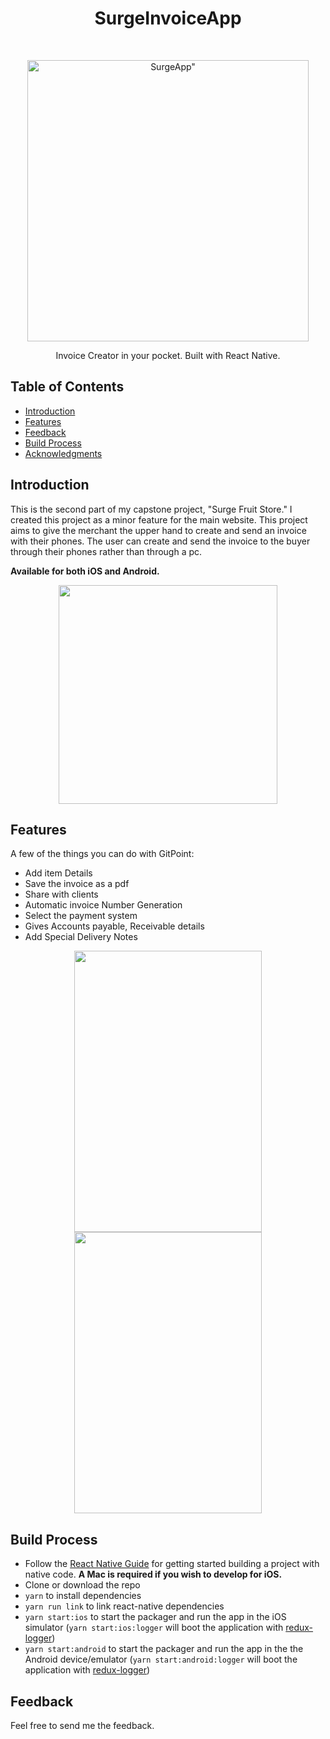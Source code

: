 <h1 align="center"> SurgeInvoiceApp </h1> <br>
<p align="center">
  <a href="#">
    <img alt=SurgeApp" title="SurgeApp" src="https://i.ibb.co/B4gfkXH/logo.png" width="450">
  </a>
</p>

<p align="center">
  Invoice Creator in your pocket. Built with React Native.
</p>

<!-- START doctoc generated TOC please keep comment here to allow auto update -->
<!-- DON'T EDIT THIS SECTION, INSTEAD RE-RUN doctoc TO UPDATE -->
## Table of Contents

- [Introduction](#introduction)
- [Features](#features)
- [Feedback](#feedback)
- [Build Process](#build-process)
- [Acknowledgments](#acknowledgments)

<!-- END doctoc generated TOC please keep comment here to allow auto update -->

## Introduction

This is the second part of my capstone project, "Surge Fruit Store." I created this project as a minor feature for the main website. This project aims to give the merchant the upper hand to create and send an invoice with their phones. The user can create and send the invoice to the buyer through their phones rather than through a pc. 

**Available for both iOS and Android.**

<p align="center">
  <img src = "https://i.ibb.co/CwZVQPz/Screenshot-20230225-090829-Expo-Go.jpg" width=350>
</p>

## Features

A few of the things you can do with GitPoint:

* Add item Details
* Save the invoice as a pdf 
* Share with clients 
* Automatic invoice Number Generation
* Select the payment system
* Gives Accounts payable, Receivable details
* Add Special Delivery Notes

<p align="center">
  <img src = "https://i.ibb.co/yNQyZRN/Screenshot-20230225-090839-Expo-Go.jpg" width=300 height=450>
  <img src = "https://i.ibb.co/xD3Z3bZ/Screenshot-20230225-090846-Expo-Go.jpg" width=300 height=450>                                                                            
                                                                              
</p>

## Build Process

- Follow the [React Native Guide](https://facebook.github.io/react-native/docs/getting-started.html) for getting started building a project with native code. **A Mac is required if you wish to develop for iOS.**
- Clone or download the repo
- `yarn` to install dependencies
- `yarn run link` to link react-native dependencies
- `yarn start:ios` to start the packager and run the app in the iOS simulator (`yarn start:ios:logger` will boot the application with [redux-logger](<https://github.com/evgenyrodionov/redux-logger>))
- `yarn start:android` to start the packager and run the app in the the Android device/emulator (`yarn start:android:logger` will boot the application with [redux-logger](https://github.com/evgenyrodionov/redux-logger))

## Feedback

Feel free to send me the feedback.
                                                                              
                                                                              

